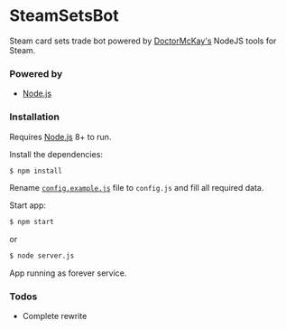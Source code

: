 # SteamSetsBot

Steam card sets trade bot powered by [DoctorMcKay's](https://github.com/DoctorMcKay) NodeJS tools for Steam.

### Powered by

* [Node.js](http://nodejs.org)

### Installation

Requires [Node.js](https://nodejs.org/) 8+ to run.

Install the dependencies:

```sh
$ npm install
```

Rename [`config.example.js`](https://github.com/Baterka/SteamSetsBot/blob/master/SETTINGS/config.example.js) file to `config.js` and fill all required data.

Start app:

```sh
$ npm start
```
or
```sh
$ node server.js
```

App running as forever service.

### Todos
 - Complete rewrite